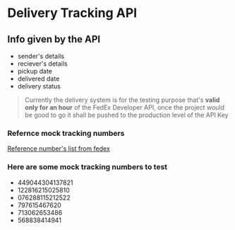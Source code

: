 # Delivery Tracking API

## Info given by the API

- sender's details
- reciever's details
- pickup date
- delivered date
- delivery status

> Currently the delivery system is for the testing purpose that's **valid only for an hour** of the FedEx Developer API, once the project would be good to go it shall be pushed to the production level of the API Key

### Refernce mock tracking numbers

[Reference number's list from fedex](https://developer.fedex.com/api/en-in/guides/api-reference.html#mocktrackingnumbersforfedexexpressandfedexground)

### Here are some mock tracking numbers to test

- 449044304137821
- 122816215025810
- 076288115212522
- 797615467620
- 713062653486
- 568838414941
